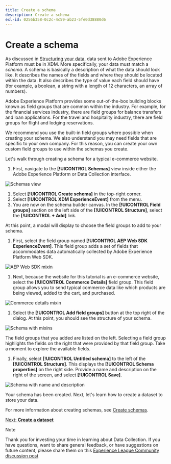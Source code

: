 ```yaml
---
title: Create a schema
description: Create a schema
exl-id: 0256b358-0c2c-4c59-ab23-5fe0d38880d6
---
```

# Create a schema

As discussed in [Structuring your data](../structuring-your-data.md), data sent to Adobe Experience Platform must be in XDM. More specifically, your data must match a _schema_. A schema is basically a description of what the data should look like. It describes the names of the fields and where they should be located within the data. It also describes the type of value each field should have (for example, a boolean, a string with a length of 12 characters, an array of numbers).

Adobe Experience Platform provides some out-of-the-box building blocks known as field groups that are common within the industry. For example, for the financial services industry, there are field groups for balance transfers and loan applications. For the travel and hospitality industry, there are field groups for flight and lodging reservations.

We recommend you use the built-in field groups where possible when creating your schema. We also understand you may need fields that are specific to your own company. For this reason, you can create your own custom field groups to use within the schemas you create.

Let's walk through creating a schema for a typical e-commerce website. 

1. First, navigate to the **[!UICONTROL Schemas]** view inside either the Adobe Experience Platform or Data Collection interface.

![Schemas view](../assets/schemas-view.png)

1. Select **[!UICONTROL Create schema]** in the top-right corner. 
1. Select **[!UICONTROL XDM ExperienceEvent]** from the menu.
1. You are now on the schema builder canvas. In the **[!UICONTROL Field groups]** section on the left side of the **[!UICONTROL Structure]**, select the **[!UICONTROL + Add]** link.

At this point, a modal will display to choose the field groups to add to your schema. 

1. First, select the field group named **[!UICONTROL AEP Web SDK ExperienceEvent]**. This field group adds a set of fields that accommodates data automatically collected by Adobe Experience Platform Web SDK. 

![AEP Web SDK mixin](../assets/aep-web-sdk-mixin.png)

1. Next, because the website for this tutorial is an e-commerce website, select the **[!UICONTROL Commerce Details]** field group. This field group allows you to send typical commerce data like which products are being viewed, added to the cart, and purchased.

![Commerce details mixin](../assets/commerce-details-mixin.png)

1. Select the **[!UICONTROL Add field groups]** button at the top right of the dialog. At this point, you should see the structure of your schema.

![Schema with mixins](../assets/schema-with-mixins.png)

The field groups that you added are listed on the left. Selecting a field group highlights the fields on the right that were provided by that field group. Take a moment to explore the available fields.

1. Finally, select **[!UICONTROL Untitled schema]** to the left of the **[!UICONTROL Structure]**. This displays the **[!UICONTROL Schema properties]** on the right side. Provide a name and description on the right of the screen, and select **[!UICONTROL Save]**.

![Schema with name and description](../assets/schema-name-description.png)

Your schema has been created. Next, let's learn how to create a dataset to store your data.

For more information about creating schemas, see [Create schemas](/help/platform/schemas/create-schemas.md).

[Next: **Create a dataset**](create-a-dataset.md)

>[!NOTE]
>
>Thank you for investing your time in learning about Data Collection. If you have questions, want to share general feedback, or have suggestions on future content, please share them on this [Experience League Community discussion post](https://experienceleaguecommunities.adobe.com/t5/adobe-experience-platform-launch/tutorial-discussion-use-adobe-experience-platform-data/m-p/543877)
